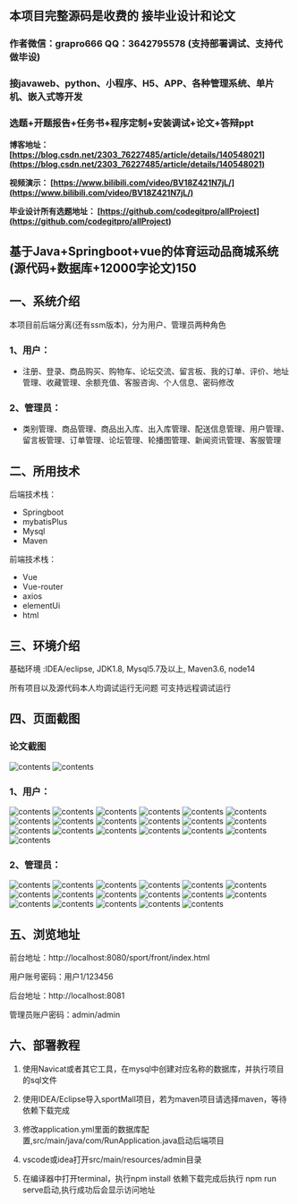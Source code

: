 ## 本项目完整源码是收费的  接毕业设计和论文

### 作者微信：grapro666 QQ：3642795578 (支持部署调试、支持代做毕设)

### 接javaweb、python、小程序、H5、APP、各种管理系统、单片机、嵌入式等开发

### 选题+开题报告+任务书+程序定制+安装调试+论文+答辩ppt

**博客地址：
[https://blog.csdn.net/2303_76227485/article/details/140548021](https://blog.csdn.net/2303_76227485/article/details/140548021)**

**视频演示：
[https://www.bilibili.com/video/BV18Z421N7jL/](https://www.bilibili.com/video/BV18Z421N7jL/)**

**毕业设计所有选题地址：
[https://github.com/codegitpro/allProject](https://github.com/codegitpro/allProject)**

## 基于Java+Springboot+vue的体育运动品商城系统(源代码+数据库+12000字论文)150

## 一、系统介绍
本项目前后端分离(还有ssm版本)，分为用户、管理员两种角色
### 1、用户：
- 注册、登录、商品购买、购物车、论坛交流、留言板、我的订单、评价、地址管理、收藏管理、余额充值、客服咨询、个人信息、密码修改

### 2、管理员：
- 类别管理、商品管理、商品出入库、出入库管理、配送信息管理、用户管理、留言板管理、订单管理、论坛管理、轮播图管理、新闻资讯管理、客服管理

## 二、所用技术

后端技术栈：

- Springboot
- mybatisPlus
- Mysql
- Maven

前端技术栈：

- Vue
- Vue-router
- axios
- elementUi
- html

## 三、环境介绍

基础环境 :IDEA/eclipse, JDK1.8, Mysql5.7及以上, Maven3.6, node14

所有项目以及源代码本人均调试运行无问题 可支持远程调试运行

## 四、页面截图
### 论文截图
![contents](./picture/picture0.png)
![contents](./picture/picture00.png)
### 1、用户：
![contents](./picture/picture1.png)
![contents](./picture/picture2.png)
![contents](./picture/picture3.png)
![contents](./picture/picture4.png)
![contents](./picture/picture5.png)
![contents](./picture/picture6.png)
![contents](./picture/picture7.png)
![contents](./picture/picture8.png)
![contents](./picture/picture9.png)
![contents](./picture/picture10.png)
![contents](./picture/picture11.png)
![contents](./picture/picture12.png)
![contents](./picture/picture13.png)
![contents](./picture/picture14.png)
![contents](./picture/picture15.png)
![contents](./picture/picture16.png)
![contents](./picture/picture17.png)
![contents](./picture/picture18.png)
![contents](./picture/picture19.png)
### 2、管理员：
![contents](./picture/picture20.png)
![contents](./picture/picture21.png)
![contents](./picture/picture22.png)
![contents](./picture/picture23.png)
![contents](./picture/picture24.png)
![contents](./picture/picture25.png)
![contents](./picture/picture26.png)
![contents](./picture/picture27.png)
![contents](./picture/picture28.png)
![contents](./picture/picture29.png)
![contents](./picture/picture30.png)
![contents](./picture/picture31.png)
![contents](./picture/picture32.png)
![contents](./picture/picture33.png)
![contents](./picture/picture34.png)
![contents](./picture/picture35.png)
![contents](./picture/picture36.png)
## 五、浏览地址

前台地址：http://localhost:8080/sport/front/index.html

用户账号密码：用户1/123456

后台地址：http://localhost:8081

管理员账户密码：admin/admin

## 六、部署教程
1. 使用Navicat或者其它工具，在mysql中创建对应名称的数据库，并执行项目的sql文件

2. 使用IDEA/Eclipse导入sportMall项目，若为maven项目请选择maven，等待依赖下载完成

3. 修改application.yml里面的数据库配置,src/main/java/com/RunApplication.java启动后端项目

4. vscode或idea打开src/main/resources/admin目录

5. 在编译器中打开terminal，执行npm install 依赖下载完成后执行 npm run serve启动,执行成功后会显示访问地址

